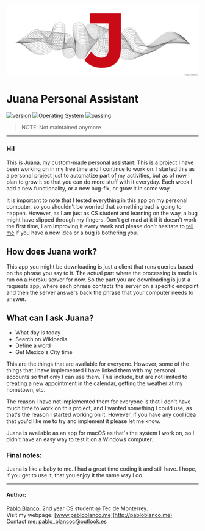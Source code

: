 <img src="Juana.png" alt="Juana's App Logo">


# Juana Personal Assistant

[![version](https://img.shields.io/badge/version-v1.0-red.svg)]()
[![Operating System](https://img.shields.io/badge/Supports-macOS-blue.svg)]()
[![passing](https://img.shields.io/badge/passing-false-red.svg)]()

> NOTE: Not maintained anymore
____

### Hi!
This is Juana, my custom-made personal assistant. This is a project I have been working on in my
free time and I continue to work on. I started this as a personal project just to automatize part 
of my activities, but as of now I plan to grow it so that you can do more stuff with it everyday.
Each week I add a new functionality, or a new bug-fix, or grow it in some way.  

It is important to note that I tested everything in this app on my personal computer,
so you shouldn't be worried that something bad is going to happen. However, as I am just as CS
student and learning on the way, a bug might have slipped through my fingers. 
Don't get mad at it if it doesn't work the first time, I am improving it every week and please
don't hesitate to [tell me](mailto:pablo_blancoc@outlook.es) if you have a new idea or a bug is bothering you.  

## How does Juana work?
 This app you might be downloading is just a client that runs queries based on the phrase you say
 to it. The actual part where the processing is made is run on a Heroku server for now. So the part
 you are downloading is just a requests app, where each phrase contacts the server on a specific 
 endpoint and then the server answers back the phrase that your computer needs to answer.
 
## What can I ask Juana?
* What day is today
* Search on Wikipedia
* Define a word
* Get Mexico's City time

This are the things that are available for everyone. However, some of the things that I have 
implemented I have linked them with my personal accounts so that only I can use them. This include, 
but are not limited to creating a new appointment in the calendar, getting the weather at my hometown, etc.

The reason I have not implemented them for everyone is that I don't have much time to work on this project,
and I wanted something I could use, as that's the reason I started working on it. However, if you have 
any cool idea that you'd like me to try and implement it please let me know.

Juana is available as an app for macOS as that's the system I work on, so I didn't have an easy way
to test it on a Windows computer.

### Final notes:
Juana is like a baby to me. I had a great time coding it and still have. I hope, if you get to use
it, that you enjoy it the same way I do.

____

#### Author:
[Pablo Blanco](https://www.instagram.com/pablo_blancoc), 2nd year CS student @ Tec de Monterrey.  
Visit my webpage: [www.pabloblanco.me](http://pabloblanco.me)  
Contact me: [pablo_blancoc@outlook.es](mailto:pablo_blancoc@outlook.es)
